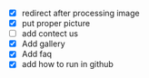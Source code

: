 - [X] redirect after processing image
- [X] put proper picture
- [ ] add contect us
- [X] Add gallery
- [X] Add faq
- [X] add how to run in github
